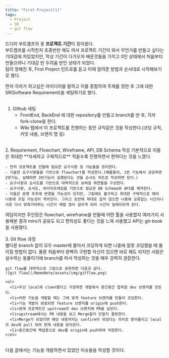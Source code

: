 ```yaml
---
title: "First Project(1)"
tags:
  - Project
  - SR
  - git flow
---
```


드디어 부트캠프의 꽃 **프로젝트 기간**이 찾아왔다.  
부트캠프를 시작한지 초중반만 해도 어서 프로젝트 기간이 와서 무언가를 만들고 싶다는 기대감에 차있었지만, 막상 기간이 다가오자 배운것들을 가지고 0인 상태에서 처음부터 만들으려니 기대감 반 두려움 반인 상태가 되었다.  
팀이 정해진 후, First Project 인트로를 듣고 이때 알려준 방법과 순서대로 시작해보기로 했다.  

먼저 각자가 하고싶은 아이디어를 말하고 이를 종합하여 주제를 정한 후 그에 대한 SR(Software Requirement)을 세팅하기로 했다.  
<br>
1. Github 세팅  
    - FrontEnd, BackEnd 에 대한 repository를 만들고 branch를 딴 후, 각자 fork-clone을 한다.  
    - Wiki 탭에서 이 프로젝트를 진행하는 동안 규칙같은 것을 작성한다.(코딩 규칙, 커밋 내용, 브랜치 명 등)  
<br>
2. Requirement, Flowchart, Wireframe, API, DB Schema 작성  
  기본적으로 이들은 최대한 **자세하고 구체적으로** 적을수록 진행하면서 편하다는 것을 느꼈다.  
  
    - 먼저 프로젝트를 만들때 필요한 요구사항 및 기능들을 정리한다.  
    - 기술한 요구사항들을 기반으로 flowchart를 작성한다.(예를들어, 1번 기능에서 성공하면 2번기능, 실패하면 3번기능이 실행된다는 것을 순서도 차트로 작성하면 된다.)  
    - 요구사항과 순서도를 기반으로 대략적으로 보여질 화면들을 구상한다.  
    - 요구사항, 순서도, 와이어프레임을 기반으로 필요한 DB Schema와 API를 제작한다.  
    - 이들은 분명 추후에 변경될 가능성이 있지만, 그럼에도 불구하고 최대한 구체적으로 해야 나중에 꼬일 가능성이 적어진다. 그리고 초반에 제대로 잡지 않으면 나중에 오류잡는 시간이나 서로 다시 맞춰가야하는 시간이 제법 많이 걸리게 되어 시간이 딜레이되게 된다.  
  
   여담이지만 주인장은 flowchart, wireframe을 만들때 어떤 툴을 사용할지 여러가지 사용해본 결과 miro가 공유도 되고 편의성도 좋다는 것을 느껴 사용했고 API는 git-book을 사용했다.  
  <br>
3. Git flow 과정  
  별다른 branch 없이 모두 master에 몰아서 코딩하게 되면 나중에 잘못 코딩했을 때 돌이킬 방법이 없다. 물론 처음부터 완벽히 구현할 자신이 있으면 바로 해도 되지만 사람은 실수하는 동물이기에 branch를 따서 작성하는 것을 매우 강력히 권장한다.  
  
    git flow를 대략적으로 그림으로 표현하면 다음과 같다.  
    ![git flow](/NemoNote/assets/img/gitflow.png)  

    <ol>
      <li>우선 local에 cloen했다고 가정하면 개발에서 중간중간 합쳐질 dev 브랜치를 만든다.  
      <li>어떤 기능을 개발할 때는 그에 맞게 feature 브랜치를 만들어 코딩한다.  
      <li>기능 개발이 완료되면 feature 브랜치를 origin에 push한다.  
      <li>원래 프로젝트인 upstream의 dev 브랜치에 PR을 날린다.  
      <li>upstream에서는 PR 내용을 보고 Merge할지 안할지 결정한다.  
      <li>Merge가 되었다면 해당 내용까지는 confirm이 되었다는 의미로 받아들이고 local의 dev에 pull 하여 현재 내용을 받아온다.  
      <li>중간중간에 백업용으로 dev를 origin에 push하여 저장한다.  
    </ol>
  
<br>
다음 글에서는 기능을 개발하면서 있었던 이슈들을 작성할 것이다.  
